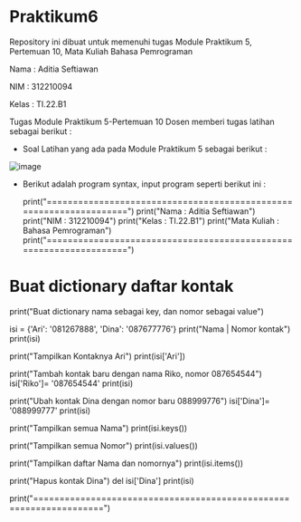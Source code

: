 # Praktikum6

Repository ini dibuat untuk memenuhi tugas Module Praktikum 5, Pertemuan 10, Mata Kuliah Bahasa Pemrograman

Nama    : Aditia Seftiawan

NIM     : 312210094

Kelas   : TI.22.B1

Tugas Module Praktikum 5-Pertemuan 10 Dosen memberi tugas latihan sebagai berikut :

* Soal Latihan yang ada pada Module Praktikum 5 sebagai berikut :

![image](https://user-images.githubusercontent.com/115475348/204063706-b90db95a-71e2-4886-9073-d08109008899.png)

* Berikut adalah program syntax, input program seperti berikut ini :

    print("===================================================================")
print("Nama         :   Aditia Seftiawan")
print("NIM          :   312210094")
print("Kelas        :   TI.22.B1")
print("Mata Kuliah  :   Bahasa Pemrograman")
print("===================================================================")

# Buat dictionary daftar kontak
print("Buat dictionary nama sebagai key, dan nomor sebagai value")

isi = {'Ari': '081267888', 'Dina': '087677776'}
print("Nama | Nomor kontak")
print(isi)

print("Tampilkan Kontaknya Ari")
print(isi['Ari'])

print("Tambah kontak baru dengan nama Riko, nomor 087654544")
isi['Riko']= '087654544'
print(isi)

print("Ubah kontak Dina dengan nomor baru 088999776")
isi['Dina']= '088999777'
print(isi)

print("Tampilkan semua Nama")
print(isi.keys())

print("Tampilkan semua Nomor")
print(isi.values())

print("Tampilkan daftar Nama dan nomornya")
print(isi.items())

print("Hapus kontak Dina")
del isi['Dina']
print(isi)

print("===================================================================")


















